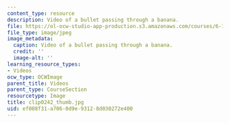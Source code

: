 ```yaml
---
content_type: resource
description: Video of a bullet passing through a banana.
file: https://ol-ocw-studio-app-production.s3.amazonaws.com/courses/6-163-strobe-project-laboratory-fall-2005/ef008f31a7060d9e93128d030272e400_clip0242_thumb.jpg
file_type: image/jpeg
image_metadata:
  caption: Video of a bullet passing through a banana.
  credit: ''
  image-alt: ''
learning_resource_types:
- Videos
ocw_type: OCWImage
parent_title: Videos
parent_type: CourseSection
resourcetype: Image
title: clip0242_thumb.jpg
uid: ef008f31-a706-0d9e-9312-8d030272e400
---
```

